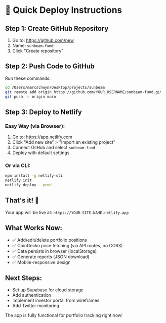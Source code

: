 # 🚀 Quick Deploy Instructions

## Step 1: Create GitHub Repository

1. Go to: https://github.com/new
2. Name: `sunbeam-fund`
3. Click "Create repository"

## Step 2: Push Code to GitHub

Run these commands:
```bash
cd /Users/marcschwyn/Desktop/projects/sunbeam
git remote add origin https://github.com/YOUR_USERNAME/sunbeam-fund.git
git push -u origin main
```

## Step 3: Deploy to Netlify

### Easy Way (via Browser):
1. Go to: https://app.netlify.com
2. Click "Add new site" > "Import an existing project"
3. Connect GitHub and select `sunbeam-fund`
4. Deploy with default settings

### Or via CLI:
```bash
npm install -g netlify-cli
netlify init
netlify deploy --prod
```

## That's it! 🎉

Your app will be live at: `https://YOUR-SITE-NAME.netlify.app`

## What Works Now:
- ✅ Add/edit/delete portfolio positions
- ✅ CoinGecko price fetching (via API routes, no CORS)
- ✅ Data persists in browser (localStorage)
- ✅ Generate reports (JSON download)
- ✅ Mobile-responsive design

## Next Steps:
- Set up Supabase for cloud storage
- Add authentication
- Implement investor portal from wireframes
- Add Twitter monitoring

The app is fully functional for portfolio tracking right now!